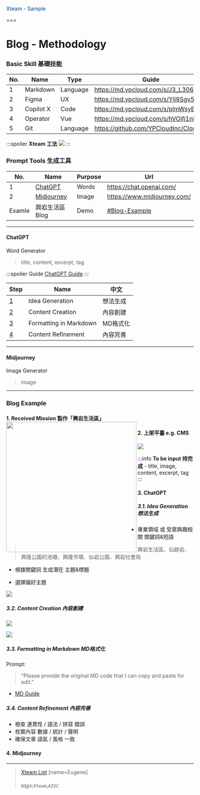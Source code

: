 <p style="color:#01469d;">Xteam - Sample</p>
===

# Blog - Methodology

### Basic Skill 基礎技能
| No. | Name      | Type     | Guide                                  | Format        |
| --- | --------- | -------- | -------------------------------------- | ------------- |
| 1   | Markdown  | Language | https://md.ypcloud.com/s/J3_L306IF     | post.md       |
| 2   | Figma     | UX       | https://md.ypcloud.com/s/YIj9Sgv5P     | post.fig      |
| 3   | Copilot X | Code     | https://md.ypcloud.com/s/pImWsyEUN     | post.coffee   |
| 4   | Operator  | Vue      | https://md.ypcloud.com/s/hVOifj1nK     | post.vue      |
| 5   | Git       | Language | https://github.com/YPCloudInc/Clouder/ | git.page/post |

:::spoiler **Xteam 工法**
![](https://s3.ypcloud.com/hackmd/uploads/upload_6e538869e287eb741a7010d72b0bb6dd.jpeg)
:::

### Prompt Tools 生成工具
| No.    | Name                      | Purpose | Url                            |
| ------ | ------------------------- | ------- | ------------------------------ |
| 1      | [ChatGPT](#ChatGPT)       | Words   | https://chat.openai.com/       |
| 2      | [Midjourney](#Midjourney) | Image   | https://www.midjourney.com/    |
| Examle | 興岩生活區 Blog           | Demo    | [#Blog-Example](#Blog-Example) |

---

#### ChatGPT
Word Generator
> title, content, excerpt, tag

:::spoiler Guide
[ChatGPT Guide](https://md.ypcloud.com/s/XEfHWySwM)
:::

| Step                                     | Name                   | 中文     |
| ---------------------------------------- | ---------------------- | -------- |
| [1](#31-Idea-Generation-想法生成)        | Idea Generation        | 想法生成 |
| [2](#32-Content-Creation-內容創建)       | Content Creation       | 內容創建 |
| [3](#33-Formatting-in-Markdown-MD格式化) | Formatting in Markdown | MD格式化 |
| [4](#34-Content-Refinement-內容完善)     | Content Refinement     | 內容完善 |

---

#### Midjourney
Image Generator
> image

---

### Blog Example

#### 1. Received **Mission** 製作「興岩生活區」 [<img align="left" width="350" height="auto" src="https://s3.ypcloud.com/hackmd/uploads/upload_58dd4af29075de1202245962156f362e.png" />](https://cms.ypcloud.com/admin)

#### 2. **上架平臺** e.g. CMS

[![](https://s3.ypcloud.com/hackmd/uploads/upload_68cd67195151a9c1d3297a3958b4a253.png)](https://cms.ypcloud.com/admin)

:::info 
**To be input 待完成** - title, image, content, excerpt, tag
:::

#### 3. **ChatGPT**

##### 3.1. Idea Generation 想法生成

- 專業領域 或 受眾興趣相關 關鍵詞&短語
> 興岩生活區、仙跡岩、興隆公園的池塘、興隆市場、仙岩公園、興岩社會局

- 根據關鍵詞 生成潛在 主題&標題

- 選擇偏好主題

![](https://s3.ypcloud.com/hackmd/uploads/upload_b9fd26e91def1062d3697e0dd35f4c2e.png)

##### 3.2. Content Creation	內容創建

![](https://s3.ypcloud.com/hackmd/uploads/upload_49d1795c132bd851b5c4460b459f2599.png)

![](https://s3.ypcloud.com/hackmd/uploads/upload_4c555339fc4cf7a8d6476ae12601009f.png)

##### 3.3. Formatting in Markdown MD格式化

Prompt: 
> "Please provide the original MD code that I can copy and paste for edit."

- [MD Guide](https://md.ypcloud.com/s/J3_L306IF)

##### 3.4. Content Refinement 內容完善

- 檢查 連貫性 / 語法 / 拼寫 錯誤
- 核實內容 數據 / 統計 / 聲明
- 確保文章 語氣 / 風格 一致

#### 4. **Midjourney**

---
> [Xteam List](https://md.ypcloud.com/s/vhMarjdh5)
> [name=Eugene]
> ###### tags:`Xteam`,`AIGC`
